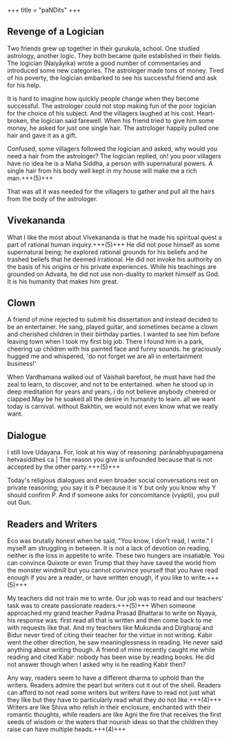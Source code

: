 +++
title = "paNDits"
+++

## Revenge of a Logician
Two friends grew up together in their gurukula, school. One studied astrology, another logic. They both became quite established in their fields. The logician (Naiyāyika) wrote a good number of commentaries and introduced some new categories. The astrologer made tons of money. Tired of his poverty, the logician embarked to see his successful friend and ask for his help.

It is hard to imagine how quickly people change when they become successful. The astrologer could not stop making fun of the poor logician for the choice of his subject. And the villagers laughed at his cost. Heart-broken, the logician said farewell. When his friend tried to give him some money, he asked for just one single hair. The astrologer happily pulled one hair and gave it as a gift.

Confused, some villagers followed the logician and asked, why would you need a hair from the astrologer? The logician replied, oh! you poor villagers have no idea he is a Maha Siddha, a person with supernatural powers. A single hair from his body well kept in my house will make me a rich man.+++(5)+++

That was all it was needed for the villagers to gather and pull all the hairs from the body of the astrologer.

## Vivekananda
What I like the most about Vivekananda is that he made his spiritual quest a part of rational human inquiry.+++(5)+++ He did not pose himself as some supernatural being; he explored rational grounds for his beliefs and he trashed beliefs that he deemed irrational. He did not invoke his authority on the basis of his origins or his private experiences. While his teachings are grounded on Advaita, he did not use non-duality to market himself as God. It is his humanity that makes him great.


## Clown
A friend of mine rejected to submit his dissertation and instead decided to be an entertainer. He sang, played guitar, and sometimes became a clown and cherished children in their birthday parties. I wanted to see him before leaving town when I took my first big job. There I found him in a park, cheering up children with his painted face and funny sounds. he graciously hugged me and whispered, 'do not forget we are all in entertainment business!'

When Vardhamana walked out of Vaishali barefoot, he must have had the zeal to learn, to discover, and not to be entertained. when he stood up in deep meditation for years and years, i do not believe anybody cheered or clapped.May be he soaked all the desire in humanity to learn. all we want today is carnival. without Bakhtin, we would not even know what we really want.

## Dialogue
I still love Udayana. For, look at his way of reasoning: parānabhyupagamena hetvasiddheś ca | The reason you give is unfounded because that is not accepted by the other party.+++(5)+++

Today's religious dialogues and even broader social conversations rest on private reasoning; you say it is P because it is Y but only you know why Y should confirm P. And if someone asks for concomitance (vyāpti), you pull out Gun.

## Readers and Writers
Eco was brutally honest when he said, "You know, I don't read, I write." I myself am struggling in between. It is not a lack of devotion on reading, neither is the loss in appetite to write. These two hungers are insatiable. You can convince Quixote or even Trump that they have saved the world from the monster windmill but you cannot convince yourself that you have read enough if you are a reader, or have written enough, if you like to write.+++(5)+++

My teachers did not train me to write. Our job was to read and our teachers' task was to create passionate readers.+++(5)+++ When someone approached my grand teacher Padma Prasad Bhattarai to write on Nyaya, his response was: first read all that is written and then come back to me with requests like that. And my teachers like Mukunda and Dirgharaj and Bidur never tired of citing their teacher for the virtue in not writing. Kabir went the other direction, he saw meaninglessness in reading. He never said anything about writing though. A friend of mine recently caught me while reading and cited Kabir: nobody has been wise by reading books. He did not answer though when I asked why is he reading Kabir then?

Any way, readers seem to have a different dharma to uphold than the writers. Readers admire the pearl but writers cut it out of the shell. Readers can afford to not read some writers but writers have to read not just what they like but they have to particularly read what they do not like.+++(4)+++ Writers are like Shiva who relish in their enclosure, enchanted with their romantic thoughts, while readers are like Agni the fire that receives the first seeds of wisdom or the waters that nourish ideas so that the children they raise can have multiple heads.+++(4)+++
